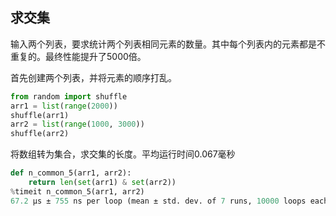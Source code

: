 ## 求交集



输入两个列表，要求统计两个列表相同元素的数量。其中每个列表内的元素都是不重复的。最终性能提升了5000倍。

首先创建两个列表，并将元素的顺序打乱。



```python
from random import shuffle
arr1 = list(range(2000))
shuffle(arr1)
arr2 = list(range(1000, 3000))
shuffle(arr2)
```



将数组转为集合，求交集的长度。平均运行时间0.067毫秒

```python
def n_common_5(arr1, arr2):
    return len(set(arr1) & set(arr2))
%timeit n_common_5(arr1, arr2)
67.2 µs ± 755 ns per loop (mean ± std. dev. of 7 runs, 10000 loops each)

```

